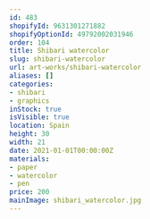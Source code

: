 ```yaml
---
id: 483
shopifyId: 9631301271882
shopifyOptionId: 49792002031946
order: 104
title: Shibari watercolor
slug: shibari-watercolor
url: art-works/shibari-watercolor
aliases: []
categories:
- shibari
- graphics
inStock: true
isVisible: true
location: Spain
height: 30
width: 21
date: 2021-01-01T00:00:00Z
materials:
- paper
- watercolor
- pen
price: 200
mainImage: shibari_watercolor.jpg
---
```

